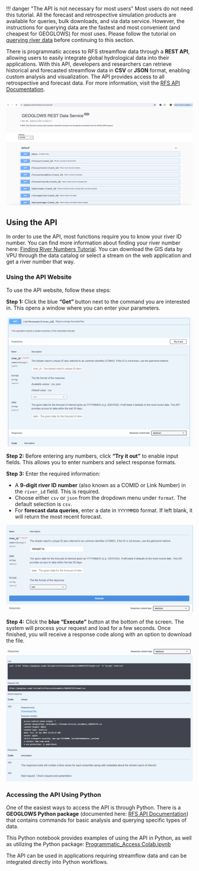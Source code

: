 !!! danger "The API is not necessary for most users"
    Most users do not need this tutorial. All the forecast and retrospective simulation products are available for queries, bulk downloads,
    and via data service. However, the instructions for querying data are the fastest and most convenient (and cheapest for GEOGLOWS) for most uses.
    Please follow the tutorial on [querying river data](query-data.en.md) before continuing to this section.

There is programmatic access to RFS streamflow data through a **REST API**, allowing users to easily integrate
global hydrological data into their applications. With this API, developers and researchers can retrieve historical and forecasted streamflow data in
**CSV** or **JSON** format, enabling custom analysis and visualization. The API provides access to all retrospective and forecast data. For more
information, visit the [RFS API Documentation](https://geoglows.ecmwf.int/documentation).

![image](../../static/images/api.png)
---

## Using the API

In order to use the API, most functions require you to know your river ID number. You can find more information about finding your river number
here: [Finding River Numbers Tutorial](find-river-numbers.en.md). You can download the GIS data by VPU through the data
catalog or select a stream on the web application and get a river number that way.

### Using the API Website

To use the API website, follow these steps:

**Step 1:** Click the blue **“Get”** button next to the command you are interested in. This opens a window where you can enter your parameters.

![API Window Pop-up](../../static/images/api-window-pop-up.png)

**Step 2:** Before entering any numbers, click **“Try it out”** to enable input fields. This allows you to enter numbers and select response formats.

**Step 3:** Enter the required information:

- A **9-digit river ID number** (also known as a COMID or Link Number) in the `river_id` field. This is required.
- Choose either `csv` or `json` from the dropdown menu under `format`. The default selection is `csv`.
- For **forecast data queries**, enter a date in `YYYYMMDD` format. If left blank, it will return the most recent forecast.

![Execute Button](../../static/images/execute-button.png)

**Step 4:** Click the **blue “Execute”** button at the bottom of the screen. The system will process your request and load for a few seconds. Once
finished, you will receive a response code along with an option to download the file.

![API Response](../../static/images/response-api.png)

### Accessing the API Using Python

One of the easiest ways to access the API is through Python. There is a **GEOGLOWS Python package** (documented
here: [RFS API Documentation](https://geoglows.readthedocs.io/en/latest/api-documentation.html)) that contains commands for basic analysis and
querying specific types of data.

This Python notebook provides examples of using the API in Python, as well as utilizing the Python
package: [Programmatic_Access Colab.ipynb](https://colab.research.google.com/drive/19PiUTU2noCvNGr6r-1i9cv0YMduTxATs?usp=sharing)

The API can be used in applications requiring streamflow data and can be integrated directly into Python workflows. 

